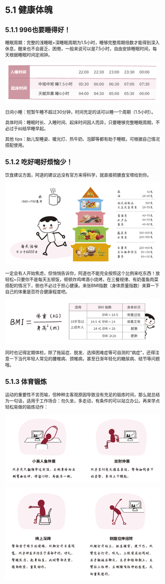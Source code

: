 # 5.1 健康体魄

## 5.1.1 996也要睡得好！

睡眠周期：完整的浅睡眠+深睡眠周期为1.5小时，睡够完整周期倍数才能得到深入休息，醒来也不会疲乏、困倦，一般来说可以是7.5小时，自由安排睡眠时间，每天根据睡眠时间定闹钟。

![](../images/management-healthy-body-001.png)

日间小睡：短暂午睡不超过30分钟，时间充足的话可以睡一个周期（1.5小时）。

具体时间：睡眠时长、入睡时间、起床时间因人而异，只要睡够完整睡眠周期，不必过于纠结早睡早起。

其他 tips：胎儿型睡姿、暖光灯、热牛奶、泡脚等都有助于睡眠，可根据自己情况搭配使用。

## 5.1.2 吃好喝好烦恼少！

饮食建议方面，阿道的建议远没有官方来得科学，就直接把膳食宝塔给到你。

![](../images/management-healthy-body-002.png)

一定会有人开始焦虑，但悄悄告诉你，阿道也不能完全按照这个比例来吃东西！放轻松~只要你不是每天五顿饭，顿顿炸鸡啤酒小烧烤，在三餐规律、有奶蛋鱼肉菜搭配的情况下，倒也不必过于担心健康。来张BMI指数（身体质量指数）来算一下自己的体重是否符合健康程度吧。

![](../images/management-healthy-body-003.png)

同时也记得定期体检，除了拖延症、脱发、选择困难症等可自测的“病症”，还得注意一下当代年轻人常见的腰椎病、颈椎病，甚至日渐年轻化的糖尿病、结节等问题哦。

## 5.1.3 体育锻炼

运动的重要性不言而喻，但种种主客观原因导致没有充足的锻炼时间，那么就总结为一句话，适用于工作场合：勿久坐，多走动，有条件的可以站立办公。再来学点轻松易做的锻炼动作：

![](../images/management-healthy-body-004.png)

![](../images/management-healthy-body-005.png)